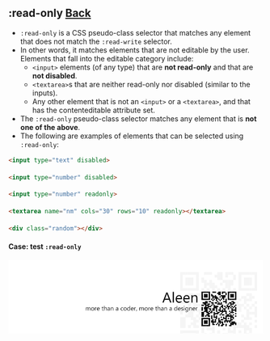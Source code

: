 ## :read-only [**Back**](./../pseudoClass.md)

- `:read-only` is a CSS pseudo-class selector that matches any element that does not match the `:read-write` selector.
- In other words, it matches elements that are not editable by the user. Elements that fall into the editable category include:
    - `<input>` elements (of any type) that are **not read-only** and that are **not disabled**.
    - `<textarea>`s that are neither read-only nor disabled (similar to the inputs).
    - Any other element that is not an `<input>` or a `<textarea>`, and that has the contenteditable attribute set.
- The `:read-only` pseudo-class selector matches any element that is **not one of the above**.
- The following are examples of elements that can be selected using `:read-only`:

```html
<input type="text" disabled>

<input type="number" disabled>

<input type="number" readonly>

<textarea name="nm" cols="30" rows="10" readonly></textarea>

<div class="random"></div>
```

#### Case: test `:read-only`



<a href="http://aleen42.github.io/" target="_blank" ><img src="./../../../pic/tail.gif"></a>